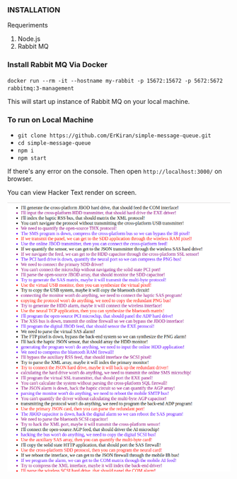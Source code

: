 ### INSTALLATION

Requeriments 
1. Node.js 
2. Rabbit MQ 

### Install Rabbit MQ Via Docker

`docker run --rm -it --hostname my-rabbit -p 15672:15672 -p 5672:5672 rabbitmq:3-management`

This will start up instance of Rabbit MQ on your local machine. 


### To run on Local Machine
* `git clone https://github.com/ErKiran/simple-message-queue.git`
* `cd simple-message-queue`
* `npm i`
* `npm start`

If there's any error on the console. Then open 
`http://localhost:3000/` on browser.  

You can view Hacker Text render on screen. 

![image](docs/screen.png)